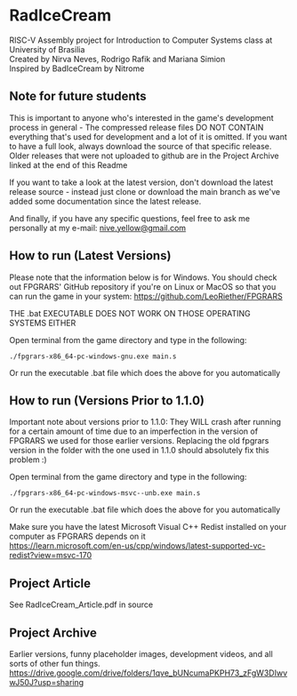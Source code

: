 # RadIceCream
RISC-V Assembly project for Introduction to Computer Systems class at University of Brasilia<br>
Created by Nirva Neves, Rodrigo Rafik and Mariana Simion<br>
Inspired by BadIceCream by Nitrome<br>
## Note for future students
This is important to anyone who's interested in the game's development process in general - The compressed release files DO NOT CONTAIN everything that's used for development and a lot of it is omitted. If you want to have a full look, always download the source of that specific release. Older releases that were not uploaded to github are in the Project Archive linked at the end of this Readme

If you want to take a look at the latest version, don't download the latest release source - instead just clone or download the main branch as we've added some documentation since the latest release.

And finally, if you have any specific questions, feel free to ask me personally at my e-mail: nive.yellow@gmail.com

## How to run (Latest Versions)

Please note that the information below is for Windows. You should check out FPGRARS' GitHub repository if you're on Linux or MacOS so that you can run the game in your system: https://github.com/LeoRiether/FPGRARS

THE .bat EXECUTABLE DOES NOT WORK ON THOSE OPERATING SYSTEMS EITHER

Open terminal from the game directory and type in the following:
```
./fpgrars-x86_64-pc-windows-gnu.exe main.s
```
Or run the executable .bat file which does the above for you automatically

## How to run (Versions Prior to 1.1.0)
Important note about versions prior to 1.1.0: They WILL crash after running for a certain amount of time due to an imperfection in the version of FPGRARS we used for those earlier versions. Replacing the old fpgrars version in the folder with the one used in 1.1.0 should absolutely fix this problem :)

Open terminal from the game directory and type in the following:
```
./fpgrars-x86_64-pc-windows-msvc--unb.exe main.s
```
Or run the executable .bat file which does the above for you automatically

Make sure you have the latest Microsoft Visual C++ Redist installed on your computer as FPGRARS depends on it<br>
https://learn.microsoft.com/en-us/cpp/windows/latest-supported-vc-redist?view=msvc-170 <br>

## Project Article
See RadIceCream_Article.pdf in source

## Project Archive
Earlier versions, funny placeholder images, development videos, and all sorts of other fun things.<br>
https://drive.google.com/drive/folders/1qve_bUNcumaPKPH73_zFgW3DIwvwJ50J?usp=sharing

